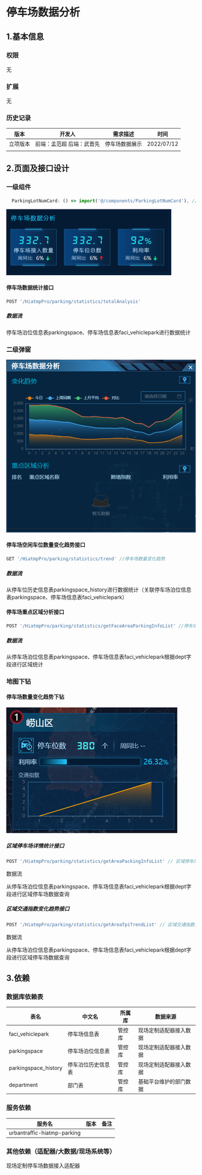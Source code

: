 # 停车场数据分析

## 1.基本信息

### 权限

无

### 扩展

无

### 历史记录

| 版本     | 开发人                     | 需求描述       | 时间       |
| -------- | -------------------------- | -------------- | ---------- |
| 立项版本 | 前端：孟范超  后端：武晋先 | 停车场数据展示 | 2022/07/12 |
|          |                            |                |            |

## 2.页面及接口设计

### 一级组件

```javascript
  ParkingLotNumCard: () => import('@/components/ParkingLotNumCard'), // 停车场数据分析
```

![1657538082910](assets\1657538082910.png)

#### 停车场数据统计接口

```javascript
POST '/HiatmpPro/parking/statistics/totalAnalysis'
```

##### 数据流

停车场泊位信息表parkingspace、停车场信息表faci_vehiclepark进行数据统计

### 二级弹窗

![1657620404646](assets\1657620404646.png)

#### 停车场空闲车位数量变化趋势接口

```javascript
GET '/HiatmpPro/parking/statistics/trend' //停车场数量变化趋势
```

##### 数据流

从停车位历史信息表parkingspace_history进行数据统计（关联停车场泊位信息表parkingspace、停车场信息表faci_vehiclepark）

#### 停车场重点区域分析接口

```javascript
POST '/HiatmpPro/parking/statistics/getFaceAreaParkingInfoList' //停车场重点区域分析
```

##### 数据流

 从停车场泊位信息表parkingspace、停车场信息表faci_vehiclepark根据dept字段进行区域统计

### 地图下钻

#### 停车场数量变化趋势下钻

![1657620453380](assets\1657620453380.png)

##### 区域停车场详情统计接口

```javascript
POST '/HiatmpPro/parking/statistics/getAreaPackingInfoList' // 区域停车场详情统计
```

数据流

从停车场泊位信息表parkingspace、停车场信息表faci_vehiclepark根据dept字段进行区域停车场数据查询

##### 区域交通指数变化趋势接口

```javascript
POST '/HiatmpPro/parking/statistics/getAreaTpiTrendList' // 区域交通指数变化趋势
```

数据流

从停车场泊位信息表parkingspace、停车场信息表faci_vehiclepark根据dept字段进行区域停车场数据查询



## 3.依赖

### 数据库依赖表

| 表名                 | 中文名             | 所属库 | 数据来源               |
| -------------------- | ------------------ | ------ | ---------------------- |
| faci_vehiclepark     | 停车场信息表       | 管控库 | 现场定制适配器接入数据 |
| parkingspace         | 停车场泊位信息表   | 管控库 | 现场定制适配器接入数据 |
| parkingspace_history | 停车泊位历史信息表 | 管控库 | 现场定制适配器接入数据 |
| department           | 部门表             | 管控库 | 基础平台维护的部门数据 |

### 服务依赖

| 服务名                      | 版本 | 备注 |
| --------------------------- | ---- | ---- |
| urbantraffic-hiatmp-parking |      |      |

### 其他依赖（适配器/大数据/现场系统等）

现场定制停车场数据接入适配器